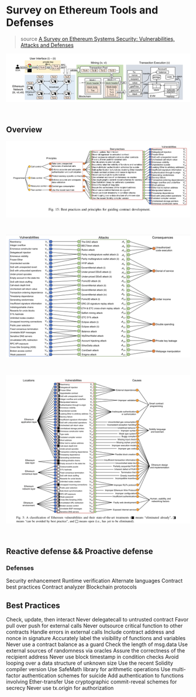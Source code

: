 # Survey on Ethereum Tools and Defenses 

> source [A Survey on Ethereum Systems Security: Vulnerabilities, Attacks and Defenses](https://arxiv.org/abs/1908.04507)


![](images/overview.png)

<br>

## Overview

![](images/figure_1.png)

<br>

![](images/figure_2.png)

<br>

![](images/figure_3.png)

<br>

## Reactive defense && Proactive defense

### Defenses 
Security enhancement
Runtime verification
Alternate languages
Contract best practices
Contract analyzer
Blockchain protocols

## Best Practices 

Check, update, then interact
Never delegatecall to untrusted contract
Favor pull over push for external calls
Never outsource critical function to other contracts
Handle errors in external calls
Include contract address and nonce in signature
Accurately label the visibility of functions and variables
Never use a contract balance as a guard
Check the length of msg.data
Use external sources of randomness via oracles
Assure the correctness of the recipient address
Never use block timestamp in condition checks
Avoid looping over a data structure of unknown size
Use the recent Solidity compiler version
Use SafeMath library for arithmetic operations
Use multi-factor authentication schemes for suicide
Add authentication to functions involving Ether-transfer
Use cryptographic commit-reveal schemes for secrecy
Never use tx.origin for authorization
